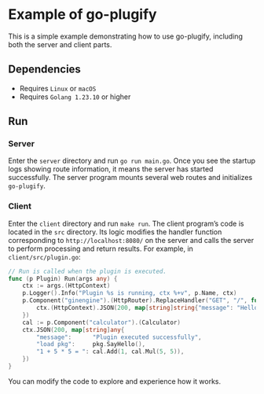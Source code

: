 # Example of go-plugify

This is a simple example demonstrating how to use go-plugify, including both the server and client parts.

## Dependencies

- Requires `Linux` or `macOS`
- Requires `Golang 1.23.10` or higher

## Run

### Server

Enter the `server` directory and run `go run main.go`.
Once you see the startup logs showing route information, it means the server has started successfully.
The server program mounts several web routes and initializes `go-plugify`.

### Client

Enter the `client` directory and run `make run`.
The client program’s code is located in the `src` directory.
Its logic modifies the handler function corresponding to `http://localhost:8080/` on the server and calls the server to perform processing and return results.
For example, in `client/src/plugin.go`:


```go
// Run is called when the plugin is executed.
func (p Plugin) Run(args any) {
	ctx := args.(HttpContext)
	p.Logger().Info("Plugin %s is running, ctx %+v", p.Name, ctx)
	p.Component("ginengine").(HttpRouter).ReplaceHandler("GET", "/", func(ctx context.Context) {
		ctx.(HttpContext).JSON(200, map[string]string{"message": "Hello from plugin !!!"})
	})
	cal := p.Component("calculator").(Calculator)
	ctx.JSON(200, map[string]any{
		"message":      "Plugin executed successfully",
		"load pkg":     pkg.SayHello(),
		"1 + 5 * 5 = ": cal.Add(1, cal.Mul(5, 5)),
	})
}
```

You can modify the code to explore and experience how it works.